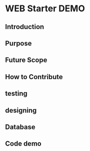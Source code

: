 # WEB Starter DEMO

## Introduction

## Purpose

## Future Scope

## How to Contribute

## testing

## designing

## Database

## Code demo